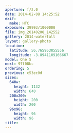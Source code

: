 ```yaml
---
aperture: f/2.0
date: 2014-02-08 14:25:52
exif:
  make: HTC
exposure: 39993/1000000
file: img_20140208_142552
gallery: 2014-waterfall
layout: gallery-photo
location:
  latitude: 56.765953055556
  longitude: -3.8941109166667
model: One S
next: 97f08bc
ordering: 5
previous: c53ec0d
sizes:
  640w:
    height: 1132
    width: 640
  200x200:
    height: 200
    width: 200
  96x96:
    height: 96
    width: 96
title: 
---
```

